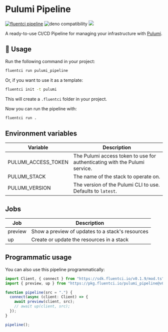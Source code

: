 # Pulumi Pipeline

[![fluentci pipeline](https://img.shields.io/badge/dynamic/json?label=pkg.fluentci.io&labelColor=%23000&color=%23460cf1&url=https%3A%2F%2Fapi.fluentci.io%2Fv1%2Fpipeline%2Fpulumi_pipeline&query=%24.version)](https://pkg.fluentci.io/pulumi_pipeline)
![deno compatibility](https://shield.deno.dev/deno/^1.37)
[![](https://img.shields.io/codecov/c/gh/fluent-ci-templates/pulumi-pipeline)](https://codecov.io/gh/fluent-ci-templates/pulumi-pipeline)

A ready-to-use CI/CD Pipeline for managing your infrastructure with [Pulumi](https://www.pulumi.com/).

## 🚀 Usage

Run the following command in your project:

```bash
fluentci run pulumi_pipeline
```

Or, if you want to use it as a template:

```bash
fluentci init -t pulumi
```

This will create a `.fluentci` folder in your project.

Now you can run the pipeline with:

```bash
fluentci run .
```

## Environment variables

| Variable            | Description                                                                |
| ------------------- | -------------------------------------------------------------------------- |
| PULUMI_ACCESS_TOKEN | The Pulumi access token to use for authenticating with the Pulumi service. |
| PULUMI_STACK        | The name of the stack to operate on.                                       |
| PULUMI_VERSION      | The version of the Pulumi CLI to use. Defaults to `latest`.                |

## Jobs

| Job     | Description                                      |
| ------- | ------------------------------------------------ |
| preview | Show a preview of updates to a stack's resources |
| up      | Create or update the resources in a stack        |

## Programmatic usage

You can also use this pipeline programmatically:

```ts
import Client, { connect } from "https://sdk.fluentci.io/v0.1.9/mod.ts";
import { preview, up } from "https://pkg.fluentci.io/pulumi_pipeline@v0.1.1/mod.ts";

function pipeline(src = ".") {
  connect(async (client: Client) => {
    await preview(client, src);
    // await up(client, src);
  });
}

pipeline();
```
